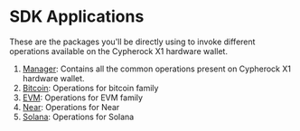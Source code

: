 # SDK Applications

These are the packages you'll be directly using to invoke different operations
available on the Cypherock X1 hardware wallet.

1. [Manager](./manager.md): Contains all the common operations present on Cypherock
   X1 hardware wallet.
2. [Bitcoin](./bitcoin.md): Operations for bitcoin family
3. [EVM](./evm.md): Operations for EVM family
4. [Near](./near.md): Operations for Near
5. [Solana](./solana.md): Operations for Solana
